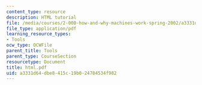 ```yaml
---
content_type: resource
description: HTML tutorial
file: /media/courses/2-000-how-and-why-machines-work-spring-2002/a3331d64dbe8415c19b024784534f982_html.pdf
file_type: application/pdf
learning_resource_types:
- Tools
ocw_type: OCWFile
parent_title: Tools
parent_type: CourseSection
resourcetype: Document
title: html.pdf
uid: a3331d64-dbe8-415c-19b0-24784534f982
---
```

